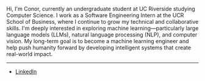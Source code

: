 Hi, I'm Conor, currently an undergraduate student at UC Riverside studying Computer Science. I work as a Software Engineering Intern at the UCR School of Business, where I continue to grow my technical and collaborative skills. I'm deeply interested in exploring machine learning—particularly large language models (LLMs), natural language processing (NLP), and computer vision. My long-term goal is to become a machine learning engineer and help push humanity forward by developing intelligent systems that create real-world impact.

***

* [LinkedIn](https://www.linkedin.com/in/conor-fabian/)

